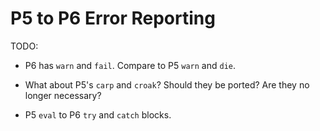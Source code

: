 P5 to P6 Error Reporting
===

TODO:

 * P6 has ```warn``` and ```fail```. Compare to P5 ```warn``` and ```die```. 
 
 * What about P5's ```carp``` and ```croak```? Should they be ported? Are they no longer necessary?
 
 * P5 ```eval``` to P6 ```try``` and ```catch``` blocks.
